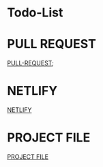 # Todo-List  

# PULL REQUEST 
[PULL-REQUEST](https://github.com/lithhalim/Todo-List/pulls);

# NETLIFY
[NETLIFY]()

# PROJECT FILE 
[PROJECT FILE](https://github.com/lithhalim/Todo-List)